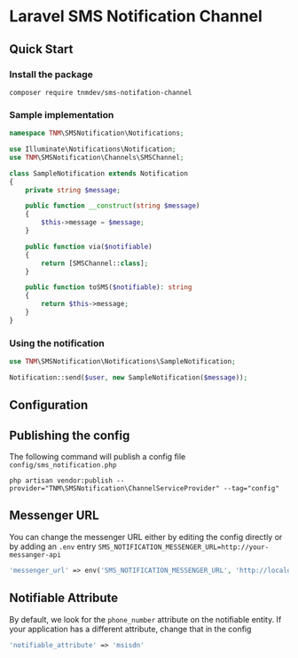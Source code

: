 # Laravel SMS Notification Channel

## Quick Start

### Install the package
```terminal
composer require tnmdev/sms-notifation-channel
```

### Sample implementation
```php
namespace TNM\SMSNotification\Notifications;

use Illuminate\Notifications\Notification;
use TNM\SMSNotification\Channels\SMSChannel;

class SampleNotification extends Notification
{
    private string $message;

    public function __construct(string $message)
    {
        $this->message = $message;
    }

    public function via($notifiable)
    {
        return [SMSChannel::class];
    }

    public function toSMS($notifiable): string
    {
        return $this->message;
    }
}
```
### Using the notification
```php
use TNM\SMSNotification\Notifications\SampleNotification;

Notification::send($user, new SampleNotification($message));
```
## Configuration

## Publishing the config
The following command will publish a config file `config/sms_notification.php`
```terminal
php artisan vendor:publish --provider="TNM\SMSNotification\ChannelServiceProvider" --tag="config"
```
## Messenger URL

You can change the messenger URL either by editing the config directly or by adding an `.env` entry 
`SMS_NOTIFICATION_MESSENGER_URL=http://your-messanger-api`
```php
'messenger_url' => env('SMS_NOTIFICATION_MESSENGER_URL', 'http://localohost'),
```

## Notifiable Attribute
By default, we look for the `phone_number` attribute on the notifiable entity. If your application has a different 
attribute, change that in the config
```php
'notifiable_attribute' => 'msisdn'
```
